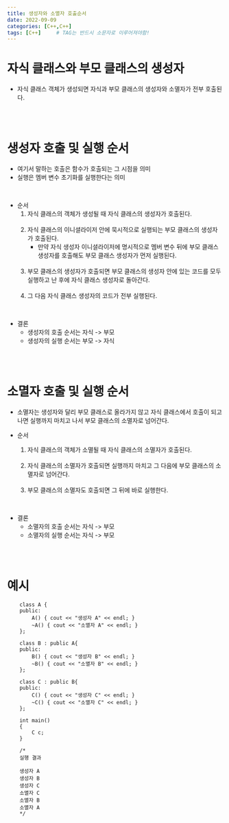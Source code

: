 ```yaml
---
title: 생성자와 소멸자 호출순서
date: 2022-09-09
categories: [C++,C++]
tags: [C++]		# TAG는 반드시 소문자로 이루어져야함!
---
```


자식 클래스와 부모 클래스의 생성자
==================
* 자식 클래스 객체가 생성되면 자식과 부모 클래스의 생성자와 소멸자가 전부 호출된다.

<br><br>

생성자 호출 및 실행 순서
================
* 여기서 말하는 호출은 함수가 호출되는 그 시점을 의미
* 실행은 멤버 변수 초기화를 실행한다는 의미

<br>

* 순서
  1. 자식 클래스의 객체가 생성될 때 자식 클래스의 생성자가 호출된다.<br><br>
  2. 자식 클래스의 이니셜라이저 안에 묵시적으로 실행되는 부모 클래스의 생성자가 호출된다.
      * 만약 자식 생성자 이니셜라이저에 명시적으로 멤버 변수 뒤에 부모 클래스 생성자를 호출해도 부모 클래스 생성자가 먼저 실행된다.<br><br>
  3. 부모 클래스의 생성자가 호출되면 부모 클래스의 생성자 안에 있는 코드를 모두 실행하고 난 후에 자식 클래스 생성자로 돌아간다.<br><br>
  4. 그 다음 자식 클래스 생성자의 코드가 전부 실행된다.

<br>

* 결론
  * 생성자의 호출 순서는 자식 -> 부모
  * 생성자의 실행 순서는 부모 -> 자식


<br><br>

소멸자 호출 및 실행 순서
=========================
* 소멸자는 생성자와 달리 부모 클래스로 올라가지 않고 자식 클래스에서 호출이 되고 나면 실행까지 마치고 나서 부모 클래스의 소멸자로 넘어간다.

* 순서
  1. 자식 클래스의 객체가 소멸될 때 자식 클래스의 소멸자가 호출된다.<br><br>
  2. 자식 클래스의 소멸자가 호출되면 실행까지 마치고 그 다음에 부모 클래스의 소멸자로 넘어간다.<br><br>
  3. 부모 클래스의 소멸자도 호출되면 그 뒤에 바로 실행한다.

<br>

* 결론
  * 소멸자의 호출 순서는 자식 -> 부모
  * 소멸자의 실행 순서는 자식 -> 부모


<br><br>

예시
==========================


        class A {
        public:
            A() { cout << "생성자 A" << endl; }
            ~A() { cout << "소멸자 A" << endl; }
        };

        class B : public A{
        public:
            B() { cout << "생성자 B" << endl; }
            ~B() { cout << "소멸자 B" << endl; }
        };

        class C : public B{
        public:
            C() { cout << "생성자 C" << endl; }
            ~C() { cout << "소멸자 C" << endl; }
        };

        int main()
        {
            C c;   
        }

        /*
        실행 결과
        
        생성자 A
        생성자 B
        생성자 C
        소멸자 C
        소멸자 B
        소멸자 A
        */